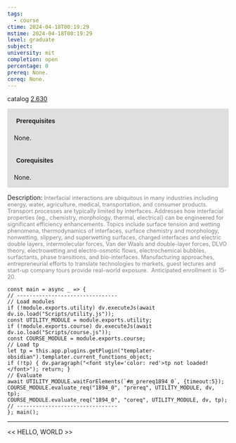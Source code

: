 ```yaml
---
tags:
  - course
ctime: 2024-04-18T00:19:29
mstime: 2024-04-18T00:19:29
level: graduate
subject: 
university: mit
completion: open
percentage: 0
prereq: None.
coreq: None.
---
```


catalog [2.630](http://student.mit.edu/catalog/m2b.html#2.630)

<span style="display: block; padding: 15px; background-color: rgb(100, 100, 100, 0.2);"><font id="m_prereq1894_0" style="display: block; font-family: Arial, sans-serif; font-weight: bold; padding: 5px">Prerequisites</font><br><span id="prereq1894_0">None.</span></span>
<span style="display: block; padding: 15px; background-color: rgb(100, 100, 100, 0.2);"><font id="m_coreq1894_0" style="display: block; font-family: Arial, sans-serif; font-weight: bold; padding: 5px">Corequisites</font><br><span id="coreq1894_0">None.</span></span>

<font style="">Description:</font>
<font style="color: grey; font-size: 0.8rem;">Interfacial interactions are ubiquitous in many industries including energy, water, agriculture, medical, transportation, and consumer products. Transport processes are typically limited by interfaces. Addresses how interfacial properties (eg., chemistry, morphology, thermal, electrical) can be engineered for significant efficiency enhancements. Topics include surface tension and wetting phenomena, thermodynamics of interfaces, surface chemistry and morphology, nonwetting, slippery, and superwetting surfaces, charged interfaces and electric double layers, intermolecular forces, Van der Waals and double-layer forces, DLVO theory, electrowetting and electro-osmotic flows, electrochemical bubbles, surfactants, phase transitions, and bio-interfaces. Manufacturing approaches, entrepreneurial efforts to translate technologies to markets, guest lectures and start-up company tours provide real-world exposure.  Anticipated enrollment is 15-20.</font>

```dataviewjs
const main = async _ => {
// --------------------------------
// Load modules
if (!module.exports.utility) dv.executeJs(await dv.io.load("Scripts/utility.js"));
const UTILITY_MODULE = module.exports.utility;
if (!module.exports.course) dv.executeJs(await dv.io.load("Scripts/course.js"));
const COURSE_MODULE = module.exports.course;
// Load tp
let tp = this.app.plugins.getPlugin("templater-obsidian").templater.current_functions_object;
if (!tp) { dv.paragraph("<font style='color: red'>tp not loaded!</font>"); return; }
// Evaluate
await UTILITY_MODULE.waitForElements(`#m_prereq1894_0`, {timeout:5});
COURSE_MODULE.evaluate_req("1894_0", "prereq", UTILITY_MODULE, dv, tp);
COURSE_MODULE.evaluate_req("1894_0", "coreq", UTILITY_MODULE, dv, tp);
// --------------------------------
}; main();
```

---

<< HELLO, WORLD >>
